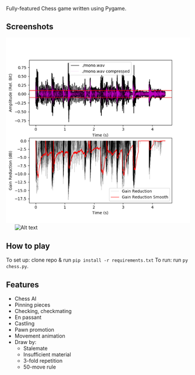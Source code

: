 Fully-featured Chess game written using Pygame.

## Screenshots

![Alt text](pic/compressor.png?raw=true "Screenshot 1") &nbsp; &nbsp; &nbsp; ![Alt text](screenshots/2rr.png?raw=true "Screenshot 2")

## How to play

To set up: clone repo & run ```pip install -r requirements.txt```
To run: run ```py chess.py```.

## Features
- Chess AI
- Pinning pieces
- Checking, checkmating
- En passant
- Castling
- Pawn promotion
- Movement animation
- Draw by:
  - Stalemate
  - Insufficient material
  - 3-fold repetition
  - 50-move rule